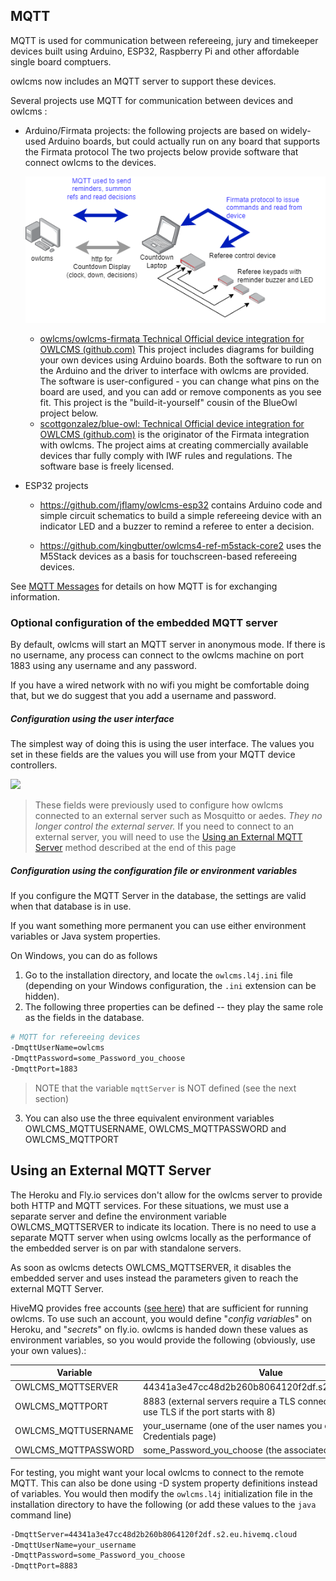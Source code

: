 ## MQTT

MQTT is used for communication between refereeing, jury and timekeeper devices built using Arduino, ESP32, Raspberry Pi and other affordable single board comptuers.

owlcms now includes an MQTT server to support these devices.

Several projects use MQTT for communication between devices and owlcms :

- Arduino/Firmata projects: the following projects are based on widely-used Arduino boards, but could actually run on any board that supports the Firmata protocol
  The two projects below provide software that connect owlcms to the devices.

  ![overview.drawio](img/MQTT/overview.drawio.png)

  - [owlcms/owlcms-firmata Technical Official device integration for OWLCMS (github.com)](https://github.com/owlcms/owlcms-firmata)  This project includes diagrams for building your own devices using Arduino boards. Both the software to run on the Arduino and the driver to interface with owlcms are provided. The software is user-configured - you can change what pins on the board are used, and you can add or remove components as you see fit.  This project is the "build-it-yourself" cousin of the BlueOwl project below. 
  - [scottgonzalez/blue-owl: Technical Official device integration for OWLCMS (github.com)](https://github.com/scottgonzalez/blue-owl) is the originator of the Firmata integration with owlcms.  The project aims at creating commercially available devices thar fully comply with IWF rules and regulations.  The software base is freely licensed.

- ESP32 projects

  - https://github.com/jflamy/owlcms-esp32 contains Arduino code and simple circuit schematics to build a simple refereeing device with an indicator LED and a buzzer to remind a referee to enter a decision.  

  - https://github.com/kingbutter/owlcms4-ref-m5stack-core2 uses the M5Stack devices as a basis for touchscreen-based refereeing devices.


See [MQTT Messages](MQTTMessages) for details on how MQTT is for exchanging information.



### Optional configuration of the embedded MQTT server

By default, owlcms will start an MQTT server in anonymous mode. If there is no username,  any process can connect to the owlcms machine on port 1883 using any username and any password.

If you have a wired network with no wifi you might be comfortable doing that, but we do suggest that you add a  username and password.

##### Configuration using the user interface

The simplest way of doing this is using the user interface.  The values you set in these fields are the values you will use from your MQTT device controllers.

![](nimg/2120AdvancedSystemSettings/30.png)

> These fields were previously used to configure how owlcms connected to an external server such as Mosquitto or aedes.  *They no longer control the external server.*  If you need to connect to an external server, you will need to use the [Using an External MQTT Server](#using-an-external-mqtt-server) method described at the end of this page

##### Configuration using the configuration file or environment variables

If you configure the MQTT Server in the database, the settings are valid when that database is in use.

If you want something more permanent you can use either environment variables or Java system properties.

On Windows, you can do as follows

1. Go to the installation directory, and locate the `owlcms.l4j.ini` file (depending on your Windows configuration, the `.ini` extension can be hidden).  
2. The following three properties can be defined -- they play the same role as the fields in the database.

```bash
# MQTT for refereeing devices
-DmqttUserName=owlcms
-DmqttPassword=some_Password_you_choose
-DmqttPort=1883
```

> NOTE that the variable `mqttServer` is NOT defined (see the next section)

3. You can also use the three equivalent environment variables OWLCMS_MQTTUSERNAME, OWLCMS_MQTTPASSWORD and OWLCMS_MQTTPORT



## Using an External MQTT Server

The Heroku and Fly.io services don't allow for the owlcms server to provide both HTTP and MQTT services.  For these situations, we must use a separate server and define the environment variable OWLCMS_MQTTSERVER to indicate its location.  There is no need to use a separate MQTT server when using owlcms locally as the performance of the embedded server is on par with standalone servers.

As soon as owlcms detects OWLCMS_MQTTSERVER, it disables the embedded server and uses instead the parameters given to reach the external MQTT Server.

HiveMQ provides free accounts ([see here](https://console.cloudmq.cloud)) that are sufficient for running owlcms.  To use such an account, you would define "*config variable*s" on Heroku, and "*secrets*" on fly.io.   owlcms is handed down these values as environment variables, so you would provide the following (obviously, use your own values).:

| Variable            | Value                                                        |
| ------------------- | ------------------------------------------------------------ |
| OWLCMS_MQTTSERVER   | 44341a3e47cc48d2b260b8064120f2df.s2.eu.hivemq.cloud          |
| OWLCMS_MQTTPORT     | 8883 (external servers require a TLS connection, owlcms will use TLS if the port starts with 8) |
| OWLCMS_MQTTUSERNAME | your_username (one of the user names you created using the Credentials page) |
| OWLCMS_MQTTPASSWORD | some_Password_you_choose (the associated password)           |

For testing, you might want your local owlcms to connect to the remote MQTT.  This can also be done using -D system property definitions instead of variables.   You would then modify the `owlcms.l4j` initialization file in the installation directory to have the following (or add these values to the `java` command line)

```bash
-DmqttServer=44341a3e47cc48d2b260b8064120f2df.s2.eu.hivemq.cloud
-DmqttUserName=your_username
-DmqttPassword=some_Password_you_choose
-DmqttPort=8883
```

